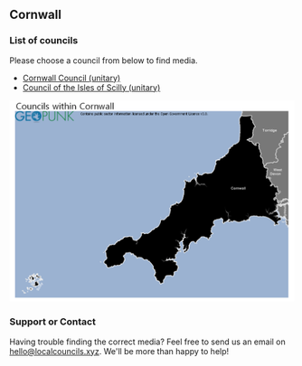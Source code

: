 ## Cornwall

### List of councils

Please choose a council from below to find media.

* [Cornwall Council (unitary)](https://github.com/SwipeSpark/General-Downloads/tree/main/Local%20Councils%20in%20England/Cornwall/Cornwall%20Council)
* [Council of the Isles of Scilly (unitary)](https://github.com/SwipeSpark/General-Downloads/tree/main/Local%20Councils%20in%20England/Cornwall/Council%20of%20the%20Isles%20of%20Scilly)

![Cornwall Map](https://raw.githubusercontent.com/SwipeSpark/General-Downloads/main/Local%20Councils%20in%20England/Cornwall/Council-Map-Cornwall.png)

### Support or Contact

Having trouble finding the correct media? Feel free to send us an email on hello@localcouncils.xyz. We'll be more than happy to help!
